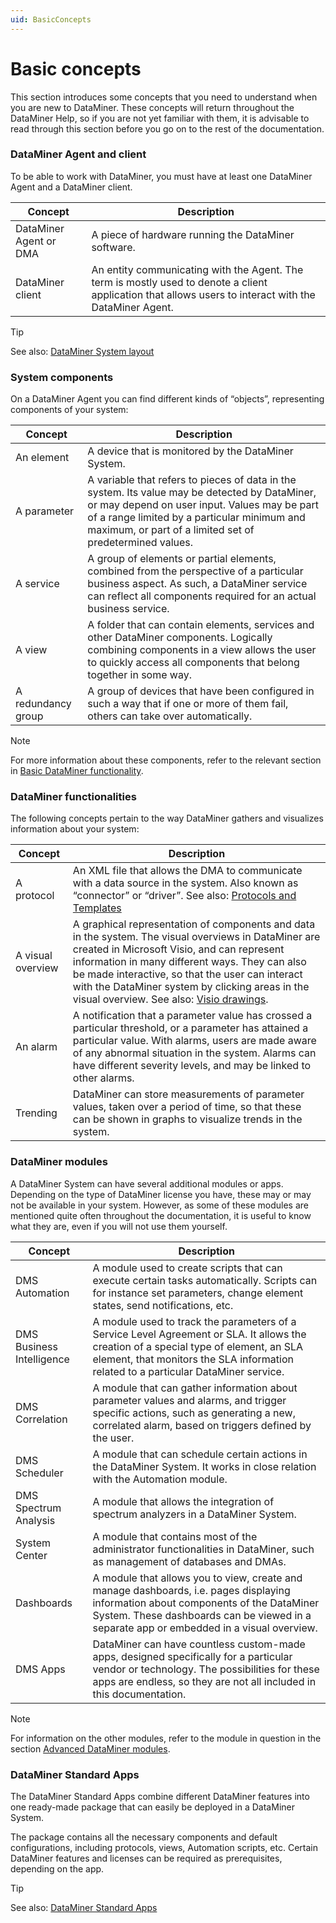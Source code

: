 ```yaml
---
uid: BasicConcepts
---
```


# Basic concepts

This section introduces some concepts that you need to understand when you are new to DataMiner. These concepts will return throughout the DataMiner Help, so if you are not yet familiar with them, it is advisable to read through this section before you go on to the rest of the documentation.

### DataMiner Agent and client

To be able to work with DataMiner, you must have at least one DataMiner Agent and a DataMiner client.

| Concept                | Description                                                                                                                                            |
|------------------------|--------------------------------------------------------------------------------------------------------------------------------------------------------|
| DataMiner Agent or DMA | A piece of hardware running the DataMiner software.                                                                                                    |
| DataMiner client       | An entity communicating with the Agent. The term is mostly used to denote a client application that allows users to interact with the DataMiner Agent. |

> [!TIP]
> See also:
> [DataMiner System layout](../GeneralLayout/GeneralLayout.md#dataminer-system-layout)

### System components

On a DataMiner Agent you can find different kinds of “objects”, representing components of your system:

| Concept            | Description                                                                                                                                                                                                                                               |
|--------------------|-----------------------------------------------------------------------------------------------------------------------------------------------------------------------------------------------------------------------------------------------------------|
| An element         | A device that is monitored by the DataMiner System.                                                                                                                                                                                                       |
| A parameter        | A variable that refers to pieces of data in the system. Its value may be detected by DataMiner, or may depend on user input. Values may be part of a range limited by a particular minimum and maximum, or part of a limited set of predetermined values. |
| A service          | A group of elements or partial elements, combined from the perspective of a particular business aspect. As such, a DataMiner service can reflect all components required for an actual business service.                                                  |
| A view             | A folder that can contain elements, services and other DataMiner components. Logically combining components in a view allows the user to quickly access all components that belong together in some way.                                                  |
| A redundancy group | A group of devices that have been configured in such a way that if one or more of them fail, others can take over automatically.                                                                                                                          |

> [!NOTE]
> For more information about these components, refer to the relevant section in [Basic DataMiner functionality](../../Part2BasicFunctionalities/Part2BasicFunctionalities.md#basic-dataminer-functionality).

### DataMiner functionalities

The following concepts pertain to the way DataMiner gathers and visualizes information about your system:

| Concept           | Description                                                                                                                                                                                                                                                                                                                                                                                           |
|-------------------|-------------------------------------------------------------------------------------------------------------------------------------------------------------------------------------------------------------------------------------------------------------------------------------------------------------------------------------------------------------------------------------------------------|
| A protocol        | An XML file that allows the DMA to communicate with a data source in the system. Also known as “connector” or “driver”. See also: [Protocols and Templates](../../part_2/protocols/protocols.md#protocols-and-templates)                                                                                          |
| A visual overview | A graphical representation of components and data in the system. The visual overviews in DataMiner are created in Microsoft Visio, and can represent information in many different ways. They can also be made interactive, so that the user can interact with the DataMiner system by clicking areas in the visual overview. See also: [Visio drawings](../../part_2/visio/visio.md#visio-drawings). |
| An alarm          | A notification that a parameter value has crossed a particular threshold, or a parameter has attained a particular value. With alarms, users are made aware of any abnormal situation in the system. Alarms can have different severity levels, and may be linked to other alarms.                                                                                                                    |
| Trending          | DataMiner can store measurements of parameter values, taken over a period of time, so that these can be shown in graphs to visualize trends in the system.                                                                                                                                                                                                                                            |

### DataMiner modules

A DataMiner System can have several additional modules or apps. Depending on the type of DataMiner license you have, these may or may not be available in your system. However, as some of these modules are mentioned quite often throughout the documentation, it is useful to know what they are, even if you will not use them yourself.

| Concept                   | Description                                                                                                                                                                                                                    |
|---------------------------|--------------------------------------------------------------------------------------------------------------------------------------------------------------------------------------------------------------------------------|
| DMS Automation            | A module used to create scripts that can execute certain tasks automatically. Scripts can for instance set parameters, change element states, send notifications, etc.                                                         |
| DMS Business Intelligence | A module used to track the parameters of a Service Level Agreement or SLA. It allows the creation of a special type of element, an SLA element, that monitors the SLA information related to a particular DataMiner service.   |
| DMS Correlation           | A module that can gather information about parameter values and alarms, and trigger specific actions, such as generating a new, correlated alarm, based on triggers defined by the user.                                       |
| DMS Scheduler             | A module that can schedule certain actions in the DataMiner System. It works in close relation with the Automation module.                                                                                                     |
| DMS Spectrum Analysis     | A module that allows the integration of spectrum analyzers in a DataMiner System.                                                                                                                                              |
| System Center             | A module that contains most of the administrator functionalities in DataMiner, such as management of databases and DMAs.                                                                                                       |
| Dashboards                | A module that allows you to view, create and manage dashboards, i.e. pages displaying information about components of the DataMiner System. These dashboards can be viewed in a separate app or embedded in a visual overview. |
| DMS Apps                  | DataMiner can have countless custom-made apps, designed specifically for a particular vendor or technology. The possibilities for these apps are endless, so they are not all included in this documentation.                  |

> [!NOTE]
> For information on the other modules, refer to the module in question in the section [Advanced DataMiner modules](../../Part4AdvancedModules/Part4AdvancedModules.md#advanced-dataminer-modules).

### DataMiner Standard Apps

The DataMiner Standard Apps combine different DataMiner features into one ready-made package that can easily be deployed in a DataMiner System.

The package contains all the necessary components and default configurations, including protocols, views, Automation scripts, etc. Certain DataMiner features and licenses can be required as prerequisites, depending on the app.

> [!TIP]
> See also:
> [DataMiner Standard Apps](../../Part5StandardApps/Part5StandardApps.md#dataminer-standard-apps)
